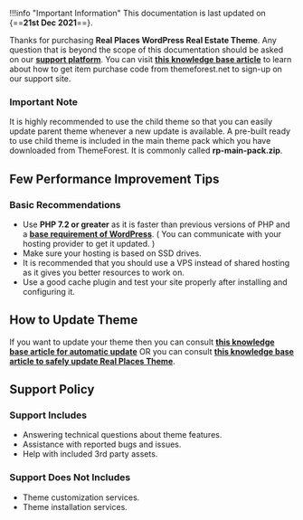 !!!info "Important Information"
    This documentation is last updated on {==**21st Dec 2021**==}.

Thanks for purchasing **Real Places WordPress Real Estate Theme**. Any question that is beyond the scope of this documentation should be asked on our **[support platform](http://support.inspirythemes.com/)**. You can visit **[this knowledge base article](https://support.inspirythemes.com/knowledgebase/how-to-get-themeforest-item-purchase-code/)** to learn about how to get item purchase code from themeforest.net to sign-up on our support site.

### Important Note

It is highly recommended to use the child theme so that you can easily update parent theme whenever a new update is available. A pre-built ready to use child theme is included in the main theme pack which you have downloaded from ThemeForest. It is commonly called **rp-main-pack.zip**.

## Few Performance Improvement Tips

### Basic Recommendations

* Use **PHP 7.2 or greater** as it is faster than previous versions of PHP and a **[base requirement of WordPress](https://wordpress.org/about/requirements/)**. ( You can communicate with your hosting provider to get it updated. )
* Make sure your hosting is based on SSD drives.
* It is recommended that you should use a VPS instead of shared hosting as it gives you better resources to work on.
* Use a good cache plugin and test your site properly after installing and configuring it.

## How to Update Theme

If you want to update your theme then you can consult **[this knowledge base article for automatic update](https://support.inspirythemes.com/knowledgebase/update-theme-using-envato-wordpress-toolkit/)** OR you can consult **[this knowledge base article to safely update Real Places Theme](https://support.inspirythemes.com/knowledgebase/update-any-wordpress-theme-safely/)**.

## Support Policy

### Support Includes

- Answering technical questions about theme features.
- Assistance with reported bugs and issues.
- Help with included 3rd party assets.

### Support Does Not Includes

- Theme customization services.
- Theme installation services.
